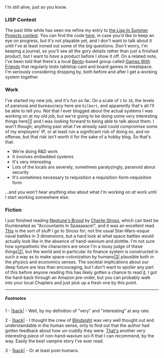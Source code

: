 I'm still alive, just so you know.

### LISP Contest

The past little while has seen me refine my entry to [the Lisp In Summer Projects contest](http://lispinsummerprojects.org/). You can find the code [here](https://github.com/Inaimathi/deal), in case you'd like to keep an eye on progress, but it's not playable yet, and I don't want to talk about it until I've at least ironed out some of the big questions. Don't worry, I'm keeping a journal, so you'll see all the gory details rather than just a finished product, but I want to *have* a product before I show it off. On a related note, I've been told that there's a local [Bento](https://bentomiso.com/)-based group called [Games With Friends](https://bentomiso.com/events/51e01b0fa5a6277896000000) that regularly tests tabletop card and board games in meatspace. I'm seriously considering dropping by, both before and after I get a working system together.

### Work

I've started my new job, and it's fun so far. On a scale of `1` to `10`, the levels of paranoia and bureaucracy here are `Dilbert`, and apparently that's all I'll be able to tell you. Not that I ever blogged about the actual systems I was working on at my old job, but we're going to be doing some *very* interesting things here<a name="note-Thu-Jul-18-194952EDT-2013"></a>[|1|](#foot-Thu-Jul-18-194952EDT-2013) and I was looking forward to being able to talk about them. I won't though; anything past what I've already said could compromise some of my employers' IP, or at least run a significant risk of doing so, and no offense, but that risk isn't worth it for the sake of a hobby blog. So that's that.

- We're doing R&D work
- It involves embedded systems
- It's very interesting
- Lots of the locals are severely, sometimes paralyzingly, paranoid about security
- It's sometimes necessary to requisition a requisition-form-requisition form

...and you won't hear anything else about what I'm working on *at* work until I start working somewhere else.

### Fiction

I just finished reading [Neptune's Brood](http://www.amazon.ca/Neptunes-Brood-Charles-Stross/dp/0425256774) by [Charlie Stross](http://www.antipope.org/charlie/), which can best be thumbnailed as "Accountants In Spaaaaace!", and it was an excellent read. [This](http://www.orbitbooks.net/2013/07/05/charles-stross-on-exoplanetography-designing-planets/) is the sort of stuff I go to Stross for; not the usual Star-Wars-esque naval battles in 3 dimensions, but a hard look at what space battles would actually look like in the absence of hand-waivium and plottite. I'm not sure how sympathetic the characters are since I'm a lousy judge of these things<a name="note-Thu-Jul-18-195044EDT-2013"></a>[|2|](#foot-Thu-Jul-18-195044EDT-2013), but the world and in particular its finance system is constructed in such a way as to make space-colonization by humans<a name="note-Thu-Jul-18-195055EDT-2013"></a>[|3|](#foot-Thu-Jul-18-195055EDT-2013) plausible both in the physics and economics senses. The societal implications about our deep future are less than encouraging, but I don't want to spoiler any part of this before anyone reading this has likely gotten a chance to read [it](http://www.tor.com/blogs/2013/07/book-review-neptunes-brood-charles-stross). I got the hard-back through an Amazon pre-order, but you can probably walk into your local Chapters and just pick up a fresh one by this point.


* * *
##### Footnotes

1 - <a name="foot-Thu-Jul-18-194952EDT-2013"></a>[|back|](#note-Thu-Jul-18-194952EDT-2013) - Well, by my definition of "very" and "interesting" at any rate.

2 - <a name="foot-Thu-Jul-18-195044EDT-2013"></a>[|back|](#note-Thu-Jul-18-195044EDT-2013) - I thought the crew of [Blindsight](http://www.rifters.com/real/Blindsight.htm) was very well thought out and understandable in the human sense, only to find out that the author had gotten feedback about how un-cuddly they were. [That's](http://en.wikipedia.org/wiki/Blindsight_(Watts_novel)) another very interesting piece of non-hand-wavium sci-fi that I can recommend, by the way. Easily the best vampire story I've ever read.

3 - <a name="foot-Thu-Jul-18-195055EDT-2013"></a>[|back|](#note-Thu-Jul-18-195055EDT-2013) - Or at least post-humans.
